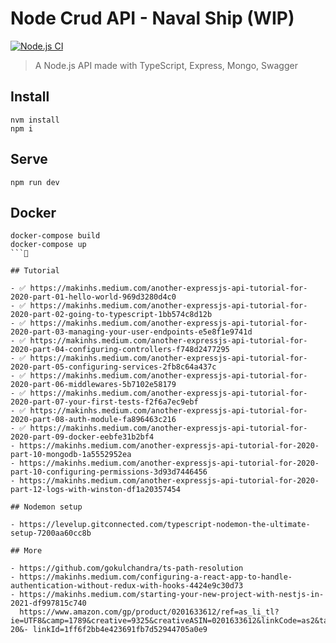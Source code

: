 # Node Crud API - Naval Ship (WIP)

[![Node.js CI](https://github.com/chepetime/node-express-nodemon-ts-swagger-setup/actions/workflows/node.js.yml/badge.svg)](https://github.com/chepetime/node-express-nodemon-ts-swagger-setup/actions/workflows/node.js.yml)

> A Node.js API made with TypeScript, Express, Mongo, Swagger

## Install

```
nvm install
npm i
```

## Serve

```
npm run dev
```

## Docker

````
docker-compose build
docker-compose up
```

## Tutorial

- ✅ https://makinhs.medium.com/another-expressjs-api-tutorial-for-2020-part-01-hello-world-969d3280d4c0
- ✅ https://makinhs.medium.com/another-expressjs-api-tutorial-for-2020-part-02-going-to-typescript-1bb574c8d12b
- ✅ https://makinhs.medium.com/another-expressjs-api-tutorial-for-2020-part-03-managing-your-user-endpoints-e5e8f1e9741d
- ✅ https://makinhs.medium.com/another-expressjs-api-tutorial-for-2020-part-04-configuring-controllers-f748d2477295
- ✅ https://makinhs.medium.com/another-expressjs-api-tutorial-for-2020-part-05-configuring-services-2fb8c64a437c
- ✅ https://makinhs.medium.com/another-expressjs-api-tutorial-for-2020-part-06-middlewares-5b7102e58179
- ✅ https://makinhs.medium.com/another-expressjs-api-tutorial-for-2020-part-07-your-first-tests-f2f6a7ec9ebf
- ✅ https://makinhs.medium.com/another-expressjs-api-tutorial-for-2020-part-08-auth-module-fa896463c216
- ✅ https://makinhs.medium.com/another-expressjs-api-tutorial-for-2020-part-09-docker-eebfe31b2bf4
- https://makinhs.medium.com/another-expressjs-api-tutorial-for-2020-part-10-mongodb-1a5552952ea
- https://makinhs.medium.com/another-expressjs-api-tutorial-for-2020-part-10-configuring-permissions-3d93d7446456
- https://makinhs.medium.com/another-expressjs-api-tutorial-for-2020-part-12-logs-with-winston-df1a20357454

## Nodemon setup

- https://levelup.gitconnected.com/typescript-nodemon-the-ultimate-setup-7200aa60cc8b

## More

- https://github.com/gokulchandra/ts-path-resolution
- https://makinhs.medium.com/configuring-a-react-app-to-handle-authentication-without-redux-with-hooks-4424e9c30d73
- https://makinhs.medium.com/starting-your-new-project-with-nestjs-in-2021-df997815c740
  https://www.amazon.com/gp/product/0201633612/ref=as_li_tl?ie=UTF8&camp=1789&creative=9325&creativeASIN=0201633612&linkCode=as2&tag=makinhappen0e-20&- linkId=1ff6f2bb4e423691fb7d52944705a0e9
````
